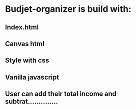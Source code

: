 # Budjet-organizer is build with:

## Index.html

## Canvas html 

## Style with css

## Vanilla javascript

## User can add their total income and subtrat..............
